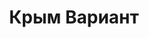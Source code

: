 --- 
title: "Крым Вариант" 
site: "http://www.crimea-variant.com" 
town: "Судак" 
tel: ["+38(06566)33167,+38(096)1806838, +7(915)3353409"] 
address: "Россия, Республика Крым, г. Судак, кв-л Энергетиков, д.9. кв.1" 
mail: "office@crimea-variant.com, crimea_variant@mail.ru" 
--- 